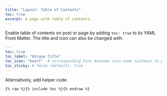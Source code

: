 ```yaml
---
title: "Layout: Table of Contents"
toc: true
excerpt: A page with table of contents.
---
```


Enable table of contents on post or page by adding `toc: true` to its YAML Front Matter. The title and icon can also be changed with:

```yaml
---
toc: true
toc_label: "Unique Title"
toc_icon: "heart"  # corresponding Font Awesome icon name (without fa prefix)
toc_sticky: # false (default), true
---
```

Alternatively, add helper code

```
{% raw %}{% include toc %}{% endraw %}
```